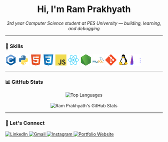 <!-- GitHub README.md -->

<h1 align="center">Hi, I'm Ram Prakhyath</h1>

<p align="center">
    <i>3rd year Computer Science student at PES University — building, learning, and debugging</i>
</p>

---

### 🧠 Skills

<p align="left">
    <a href="https://docs.microsoft.com/en-us/cpp/?view=msvc-170" target="_blank"><img src="./icons/c-original.svg" width="36" height="36" alt="C" /></a>
    <a href="https://www.python.org/" target="_blank"><img src="./icons/python-original.svg" width="36" height="36" alt="Python" /></a>
    <a href="https://developer.mozilla.org/en-US/docs/Glossary/HTML5" target="_blank"><img src="./icons/html5-original.svg" width="36" height="36" alt="HTML5" /></a>
    <a href="https://www.w3.org/TR/CSS/#css" target="_blank"><img src="./icons/css3-original.svg" width="36" height="36" alt="CSS3" /></a>
    <a href="https://developer.mozilla.org/en-US/docs/Web/JavaScript" target="_blank"><img src="./icons/javascript-original.svg" width="36" height="36" alt="JavaScript" /></a>
    <a href="https://reactjs.org/" target="_blank"><img src="./icons/react-original.svg" width="36" height="36" alt="React" /></a>
    <a href="https://nodejs.org/en/" target="_blank"><img src="./icons/nodejs-original.svg" width="36" height="36" alt="NodeJS" /></a>
    <a href="https://www.mysql.com/" target="_blank"><img src="./icons/mysql-original.svg" width="36" height="36" alt="MySQL" /></a>
    <a href="https://git-scm.com/" target="_blank"><img src="./icons/git-original.svg" width="36" height="36" alt="Git" /></a>
    <a href="https://www.linux.org" target="_blank"><img src="./icons/linux-original.svg" width="36" height="36" alt="Linux" /></a>
    <a href="https://www.endeavouros.com" target="_blank"><img src="./icons/endeavouros.svg" width="36" height="36" alt="EndeavourOS" /></a>
</p>

---

### 📊 GitHub Stats

<p align="center">
    <img src="https://github-readme-stats.vercel.app/api/top-langs/?username=RamPrakhyath05&langs_count=10&title_color=ff0000&text_color=ffffff&icon_color=ff0000&bg_color=0d1117&hide_border=true&locale=en&custom_title=Top%20Languages" alt="Top Languages" />
    <br /><br />
    <img src="https://github-readme-stats.vercel.app/api?username=RamPrakhyath05&show_icons=true&hide=&count_private=true&title_color=ff0000&text_color=ffffff&icon_color=ff0000&bg_color=0d1117&hide_border=true&show_icons=true" alt="Ram Prakhyath's GitHub Stats" />
</p>

---

### 🚀 Let's Connect

<p align="left">
    <a href="https://www.linkedin.com/in/ramprakhyath/" target="_blank">
        <img src="https://img.shields.io/badge/LinkedIn-blue?style=for-the-badge&logo=linkedin&logoColor=white" alt="LinkedIn" />
    </a>
    <a href="mailto:ram.annamreddy25@gmail.com" target="_blank">
        <img src="https://img.shields.io/badge/Gmail-D14836?style=for-the-badge&logo=gmail&logoColor=white" alt="Gmail" />
    </a>
    <a href="https://instagram.com/ramprakhyath" target="_blank">
        <img src="https://img.shields.io/badge/Instagram-E4405F?style=for-the-badge&logo=instagram&logoColor=white" alt="Instagram" />
    </a>
    <a href="https://portfoliowebsite-delta-two.vercel.app" target="_blank">
        <img src="https://img.shields.io/badge/Portfolio-000000?style=for-the-badge&logo=vercel&logoColor=white" alt="Portfolio Website" />
    </a>
</p>


